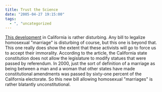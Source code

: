```yaml
---
title: Trust the Science
date: "2005-04-27 19:15:00"
tags:
  - ", "uncategorized
---
```

<p> <a href="http://news.findlaw.com/ap/o/51/04-27-2005/2d820007bc101f2d.html">This
development</a> in California is rather disturbing.  Any bill to
legalize homosexual "marriage" is disturbing of course, but this
one is beyond that.  This one really does show the extent that
these activists will go to force us to accept their immorality.
According to the article, the California state constitution does
not allow the legislature to modify statues that were passed by
referendum.  In 2000, just the sort of definition of a marriage
as being between a man and a woman that other states have made
constitutional amendments was passed by sixty-one percent of
the California electorate.  So this new bill allowing homosexual
"marriages" is rather blatantly unconstitutional.</p>

